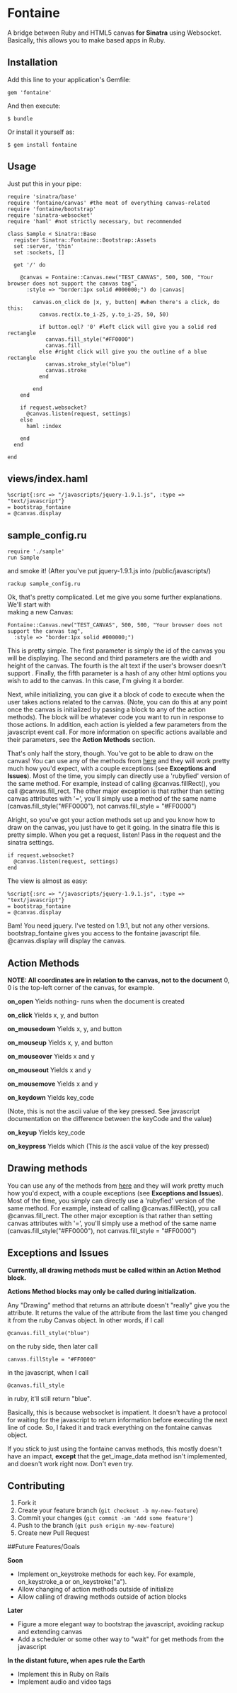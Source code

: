 # Fontaine

A bridge between Ruby and HTML5 canvas **for Sinatra** using Websocket. Basically, this allows you to make <canvas> based
apps in Ruby. 

## Installation

Add this line to your application's Gemfile:

    gem 'fontaine'

And then execute:

    $ bundle

Or install it yourself as:

    $ gem install fontaine

## Usage

Just put this in your pipe:

	require 'sinatra/base'
	require 'fontaine/canvas' #the meat of everything canvas-related
	require 'fontaine/bootstrap' 
	require 'sinatra-websocket'
	require 'haml' #not strictly necessary, but recommended
	
	class Sample < Sinatra::Base
	  register Sinatra::Fontaine::Bootstrap::Assets
	  set :server, 'thin'
	  set :sockets, []
	  
	  get '/' do
	    
	    @canvas = Fontaine::Canvas.new("TEST_CANVAS", 500, 500, "Your browser does not support the canvas tag", 
	      :style => "border:1px solid #000000;") do |canvas|
	        
	        canvas.on_click do |x, y, button| #when there's a click, do this:
	          canvas.rect(x.to_i-25, y.to_i-25, 50, 50)
	          
	          if button.eql? '0' #left click will give you a solid red rectangle
	            canvas.fill_style("#FF0000")
	            canvas.fill
	          else #right click will give you the outline of a blue rectangle
	            canvas.stroke_style("blue")
	            canvas.stroke
	          end
	          
	        end
	    end
	    
	    if request.websocket?
	      @canvas.listen(request, settings)
	    else
	      haml :index
	     
	    end
	  end
	  
	end

## views/index.haml	

	%script{:src => "/javascripts/jquery-1.9.1.js", :type => "text/javascript"}
	= bootstrap_fontaine
	= @canvas.display
	
## sample_config.ru

	require './sample'
	run Sample
	
and smoke it! (After you've put jquery-1.9.1.js into /public/javascripts/)

    rackup sample_config.ru

Ok, that's pretty complicated. Let me give you some further explanations. We'll start with  
making a new Canvas:

    Fontaine::Canvas.new("TEST_CANVAS", 500, 500, "Your browser does not support the canvas tag", 
      :style => "border:1px solid #000000;")
      
This is pretty simple. The first parameter is simply the id of the canvas you will be displaying. The second
and third parameters are the width and height of the canvas. The fourth is the alt text if the user's browser 
doesn't support <canvas>. Finally, the fifth parameter is a hash of any other html options you 
wish to add to the canvas. In this case, I'm giving it a border.

Next, while initializing, you can give it a block of code to execute when the user takes actions related to the canvas.
(Note, you can do this at any point once the canvas is initialized by passing a block to any of the action methods). 
The block will be whatever code you want to run in response to those actions. In addition, each action is yielded 
a few parameters from the javascript event call. For more information on specific actions available and their parameters, see 
the **Action Methods** section.

That's only half the story, though. You've got to be able to draw on the canvas! You can use any of the methods from 
[here](http://www.w3schools.com/tags/ref_canvas.asp) and they will work pretty much how you'd expect, with a couple 
exceptions (see **Exceptions and Issues**). Most of the time, you simply can directly use a 'rubyfied' version of the same
method. For example, instead of calling @canvas.fillRect(), you call @canvas.fill_rect. The other major exception is that rather
than setting canvas attributes with '=', you'll simply use a method of the same name (canvas.fill_style("#FF0000"), 
not canvas.fill_style = "#FF0000")

Alright, so you've got your action methods set up and you know how to draw on the canvas, you just have to get it going. In the
sinatra file this is pretty simple. When you get a request, listen! Pass in the request and the sinatra settings.

    if request.websocket?
      @canvas.listen(request, settings)
    end
       
The view is almost as easy:

    %script{:src => "/javascripts/jquery-1.9.1.js", :type => "text/javascript"}
    = bootstrap_fontaine
    = @canvas.display
    
Bam! You need jquery. I've tested on 1.9.1, but not any other versions. bootstrap_fontaine gives you access to the fontaine javascript
file. @canvas.display will display the canvas.
    
## Action Methods

**NOTE: All coordinates are in relation to the canvas, not to the document** 0, 0 is the top-left corner of the canvas, for example.

**on_open** Yields nothing- runs when the document is created

**on_click** Yields x, y, and button

**on_mousedown** Yields x, y, and button

**on_mouseup** Yields x, y, and button

**on_mouseover** Yields x and y

**on_mouseout** Yields x and y

**on_mousemove** Yields x and y

**on_keydown** Yields key_code

(Note, this is not the ascii value of the key pressed. See javascript documentation on the difference between the
keyCode and the value)

**on_keyup** Yields key_code

**on_keypress**  Yields which
(This *is* the ascii value of the key pressed)

## Drawing methods

You can use any of the methods from 
[here](http://www.w3schools.com/tags/ref_canvas.asp) and they will work pretty much how you'd expect, with a couple 
exceptions (see **Exceptions and Issues**). Most of the time, you simply can directly use a 'rubyfied' version of the same
method. For example, instead of calling @canvas.fillRect(), you call @canvas.fill_rect. The other major exception is that rather
than setting canvas attributes with '=', you'll simply use a method of the same name (canvas.fill_style("#FF0000"), 
not canvas.fill_style = "#FF0000")

## Exceptions and Issues

**Currently, all drawing methods must be called within an Action Method block.** 

**Actions Method blocks may only be called during initialization.**

Any "Drawing" method that returns an attribute doesn't "really" give you the attribute. It returns the value of the attribute from the 
last time you changed it from the ruby Canvas object. In other words, if I call 

    @canvas.fill_style("blue")

on the ruby side, then later call

    canvas.fillStyle = "#FF0000"
    
in the javascript, when I call

    @canvas.fill_style
    
in ruby, it'll still return "blue". 

Basically, this is because websocket is impatient. It doesn't have a protocol for waiting for the javascript to return information before
executing the next line of code. So, I faked it and track everything on the fontaine canvas object. 

If you stick to just using the fontaine canvas methods, this mostly doesn't have an impact, **except** that the get_image_data method isn't
implemented, and doesn't work right now. Don't even try.

## Contributing

1. Fork it
2. Create your feature branch (`git checkout -b my-new-feature`)
3. Commit your changes (`git commit -am 'Add some feature'`)
4. Push to the branch (`git push origin my-new-feature`)
5. Create new Pull Request

##Future Features/Goals

**Soon**

 * Implement on_keystroke methods for each key. For example, on_keystroke_a or on_keystroke("a").
 * Allow changing of action methods outside of initialize  
 * Allow calling of drawing methods outside of action blocks  

**Later**

 * Figure a more elegant way to bootstrap the javascript, avoiding rackup and extending canvas
 * Add a scheduler or some other way to "wait" for get methods from the javascript

**In the distant future, when apes rule the Earth**

 * Implement this in Ruby on Rails
 * Implement audio and video tags 
